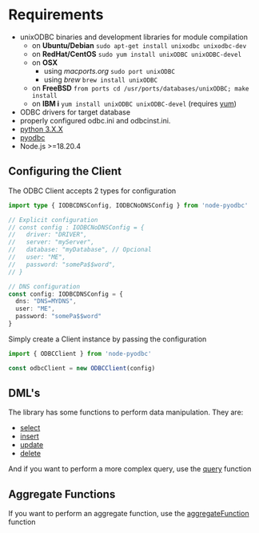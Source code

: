 # Requirements

- unixODBC binaries and development libraries for module compilation
  - on **Ubuntu/Debian** `sudo apt-get install unixodbc unixodbc-dev`
  - on **RedHat/CentOS** `sudo yum install unixODBC unixODBC-devel`
  - on **OSX**
    - using *macports.org* `sudo port unixODBC`
    - using *brew* `brew install unixODBC`
  - on **FreeBSD** `from ports cd /usr/ports/databases/unixODBC; make install`
  - on **IBM i** `yum install unixODBC unixODBC-devel` (requires [yum](https://ibmi-oss-docs.readthedocs.io/en/latest/yum/README.html))
- ODBC drivers for target database
- properly configured odbc.ini and odbcinst.ini.
- [python 3.X.X](https://www.python.org/)
- [pyodbc](https://github.com/mkleehammer/pyodbc)
- Node.js >=18.20.4

## Configuring the Client
The ODBC Client accepts 2 types for configuration
```typescript
import type { IODBCDNSConfig, IODBCNoDNSConfig } from 'node-pyodbc'

// Explicit configuration
// const config : IODBCNoDNSConfig = {
//   driver: "DRIVER",
//   server: "myServer",
//   database: "myDatabase", // Opcional
//   user: "ME",
//   password: "somePa$$word",
// }

// DNS configuration
const config: IODBCDNSConfig = {
  dns: "DNS=MYDNS",
  user: "ME",
  password: "somePa$$word"
}
```
Simply create a Client instance by passing the configuration
```typescript
import { ODBCClient } from 'node-pyodbc'

const odbcClient = new ODBCClient(config)
```

## DML's

The library has some functions to perform data manipulation. They are:
- [select](https://github.com/Yuri-Chaves/node-pyodbc/blob/main/docs/en/Select.md)
- [insert](https://github.com/Yuri-Chaves/node-pyodbc/blob/main/docs/en/Insert.md)
- [update](https://github.com/Yuri-Chaves/node-pyodbc/blob/main/docs/en/Update.md)
- [delete](https://github.com/Yuri-Chaves/node-pyodbc/blob/main/docs/en/Delete.md)

And if you want to perform a more complex query, use the [query](https://github.com/Yuri-Chaves/node-pyodbc/blob/main/docs/en/Query.md) function

## Aggregate Functions

If you want to perform an aggregate function, use the [aggregateFunction](https://github.com/Yuri-Chaves/node-pyodbc/blob/main/docs/en/AggregateFunctions.md) function
